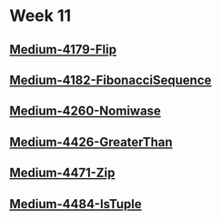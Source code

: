 # Week 11

## [Medium-4179-Flip](./medium/4179-flip.ts)

## [Medium-4182-FibonacciSequence](./medium/4182-fibonacci-sequence.ts)

## [Medium-4260-Nomiwase](./medium/4260-nomiwase.ts)

## [Medium-4426-GreaterThan](./medium/4426-greater-than.ts)

## [Medium-4471-Zip](./medium/4471-zip.ts)

## [Medium-4484-IsTuple](./medium/4484-is-tuple.ts)
